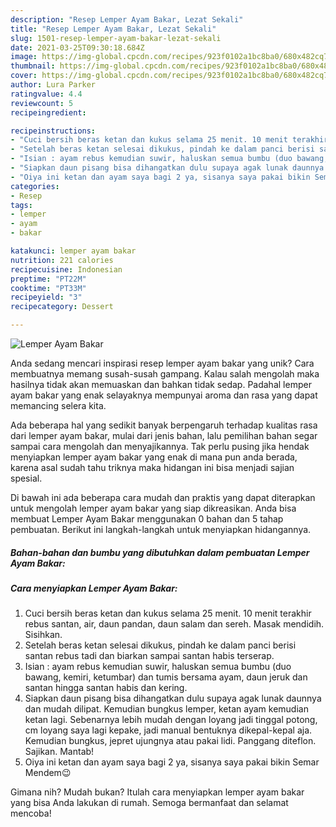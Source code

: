 ```yaml
---
description: "Resep Lemper Ayam Bakar, Lezat Sekali"
title: "Resep Lemper Ayam Bakar, Lezat Sekali"
slug: 1501-resep-lemper-ayam-bakar-lezat-sekali
date: 2021-03-25T09:30:18.684Z
image: https://img-global.cpcdn.com/recipes/923f0102a1bc8ba0/680x482cq70/lemper-ayam-bakar-foto-resep-utama.jpg
thumbnail: https://img-global.cpcdn.com/recipes/923f0102a1bc8ba0/680x482cq70/lemper-ayam-bakar-foto-resep-utama.jpg
cover: https://img-global.cpcdn.com/recipes/923f0102a1bc8ba0/680x482cq70/lemper-ayam-bakar-foto-resep-utama.jpg
author: Lura Parker
ratingvalue: 4.4
reviewcount: 5
recipeingredient:

recipeinstructions:
- "Cuci bersih beras ketan dan kukus selama 25 menit. 10 menit terakhir rebus santan, air, daun pandan, daun salam dan sereh. Masak mendidih. Sisihkan."
- "Setelah beras ketan selesai dikukus, pindah ke dalam panci berisi santan rebus tadi dan biarkan sampai santan habis terserap."
- "Isian : ayam rebus kemudian suwir, haluskan semua bumbu (duo bawang, kemiri, ketumbar) dan tumis bersama ayam, daun jeruk dan santan hingga santan habis dan kering."
- "Siapkan daun pisang bisa dihangatkan dulu supaya agak lunak daunnya dan mudah dilipat. Kemudian bungkus lemper, ketan ayam kemudian ketan lagi. Sebenarnya lebih mudah dengan loyang jadi tinggal potong, cm loyang saya lagi kepake, jadi manual bentuknya dikepal-kepal aja. Kemudian bungkus, jepret ujungnya atau pakai lidi. Panggang diteflon. Sajikan. Mantab!"
- "Oiya ini ketan dan ayam saya bagi 2 ya, sisanya saya pakai bikin Semar Mendem😉"
categories:
- Resep
tags:
- lemper
- ayam
- bakar

katakunci: lemper ayam bakar 
nutrition: 221 calories
recipecuisine: Indonesian
preptime: "PT22M"
cooktime: "PT33M"
recipeyield: "3"
recipecategory: Dessert

---
```



![Lemper Ayam Bakar](https://img-global.cpcdn.com/recipes/923f0102a1bc8ba0/680x482cq70/lemper-ayam-bakar-foto-resep-utama.jpg)

Anda sedang mencari inspirasi resep lemper ayam bakar yang unik? Cara membuatnya memang susah-susah gampang. Kalau salah mengolah maka hasilnya tidak akan memuaskan dan bahkan tidak sedap. Padahal lemper ayam bakar yang enak selayaknya mempunyai aroma dan rasa yang dapat memancing selera kita.



Ada beberapa hal yang sedikit banyak berpengaruh terhadap kualitas rasa dari lemper ayam bakar, mulai dari jenis bahan, lalu pemilihan bahan segar sampai cara mengolah dan menyajikannya. Tak perlu pusing jika hendak menyiapkan lemper ayam bakar yang enak di mana pun anda berada, karena asal sudah tahu triknya maka hidangan ini bisa menjadi sajian spesial.


Di bawah ini ada beberapa cara mudah dan praktis yang dapat diterapkan untuk mengolah lemper ayam bakar yang siap dikreasikan. Anda bisa membuat Lemper Ayam Bakar menggunakan 0 bahan dan 5 tahap pembuatan. Berikut ini langkah-langkah untuk menyiapkan hidangannya.

<!--inarticleads1-->

##### Bahan-bahan dan bumbu yang dibutuhkan dalam pembuatan Lemper Ayam Bakar:





<!--inarticleads2-->

##### Cara menyiapkan Lemper Ayam Bakar:

1. Cuci bersih beras ketan dan kukus selama 25 menit. 10 menit terakhir rebus santan, air, daun pandan, daun salam dan sereh. Masak mendidih. Sisihkan.
1. Setelah beras ketan selesai dikukus, pindah ke dalam panci berisi santan rebus tadi dan biarkan sampai santan habis terserap.
1. Isian : ayam rebus kemudian suwir, haluskan semua bumbu (duo bawang, kemiri, ketumbar) dan tumis bersama ayam, daun jeruk dan santan hingga santan habis dan kering.
1. Siapkan daun pisang bisa dihangatkan dulu supaya agak lunak daunnya dan mudah dilipat. Kemudian bungkus lemper, ketan ayam kemudian ketan lagi. Sebenarnya lebih mudah dengan loyang jadi tinggal potong, cm loyang saya lagi kepake, jadi manual bentuknya dikepal-kepal aja. Kemudian bungkus, jepret ujungnya atau pakai lidi. Panggang diteflon. Sajikan. Mantab!
1. Oiya ini ketan dan ayam saya bagi 2 ya, sisanya saya pakai bikin Semar Mendem😉




Gimana nih? Mudah bukan? Itulah cara menyiapkan lemper ayam bakar yang bisa Anda lakukan di rumah. Semoga bermanfaat dan selamat mencoba!
